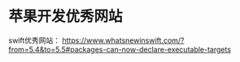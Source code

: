 # 苹果开发优秀网站
swift优秀网站：
https://www.whatsnewinswift.com/?from=5.4&to=5.5#packages-can-now-declare-executable-targets